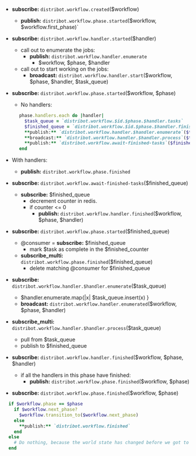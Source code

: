 

* **subscribe:** `distribot.workflow.created`($workflow)
  * **publish:** `distribot.workflow.phase.started`($workflow, $workflow.first_phase)`

* **subscribe:** `distribot.workflow.handler.started`($handler)
  * call out to enumerate the jobs:
    * **publish:** `distribot.workflow.handler.enumerate`
      * $workflow, $phase, $handler
  * call out to start working on the jobs:
    * **broadcast:** `distribot.workflow.handler.start`($workflow, $phase, $handler, $task_queue)


* **subscribe:** `distribot.workflow.phase.started`($workflow, $phase)
  * No handlers:
```ruby
      phase.handlers.each do |handler|
        $task_queue = `distribot.workflow.$id.$phase.$handler.tasks`
        $finished_queue = `distribot.workflow.$id.$phase.$handler.finished`
        **publish:** `distribot.workflow.handler.$handler.enumerate`($task_queue)
        **broadcast:** `distribot.workflow.handler.$handler.process`($task_queue, $finished_queue)
        **publish:** `distribot.workflow.await-finished-tasks`($finished_queue)
      end
```
  * With handlers:
    * **publish:** `distribot.workflow.phase.finished`

* **subscribe:** `distribot.workflow.await-finished-tasks`($finished_queue)
  * **subscribe:** $finished_queue
    * decrement counter in redis.
    * if counter <= 0
      * **publish:** `distribot.workflow.handler.finished`($workflow, $phase, $handler)

* **subscribe:** `distribot.workflow.phase.started`($finished_queue)
  * @consumer = **subscribe:** $finished_queue
    * mark $task as complete in the $finished_counter
  * **subscribe_multi:** `distribot.workflow.phase.finished`($finished_queue)
    * delete matching @consumer for $finished_queue

* **subscribe:** `distribot.workflow.handler.$handler.enumerate`($task_queue)
  * $handler.enumerate.map{|x| $task_queue.insert(x) }
  * **broadcast:** `distribot.workflow.handler.enumerated`($workflow, $phase, $handler)

* **subscribe_multi:** `distribot.workflow.handler.$handler.process`($task_queue)
  * pull from $task_queue
  * publish to $finished_queue

* **subscribe:** `distribot.workflow.handler.finished`($workflow, $phase, $handler)
  * if all the handlers in this phase have finished:
    * **publish:** `distribot.workflow.phase.finished`($workflow, $phase)

* **subscribe:** `distribot.workflow.phase.finished`($workflow, $phase)
```ruby
  if $workflow.phase == $phase
    if $workflow.next_phase?
      $workflow.transition_to($workflow.next_phase)
    else
      **publish:** `distribot.workflow.finished`
    end
  else
    # Do nothing, because the world state has changed before we got to process this message.
  end
```

